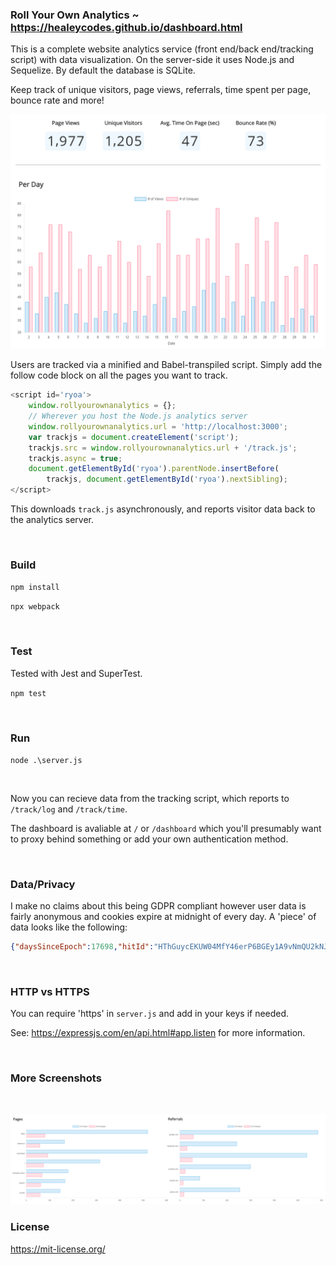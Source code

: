### Roll Your Own Analytics ~ https://healeycodes.github.io/dashboard.html

This is a complete website analytics service (front end/back end/tracking script) with data visualization. On the server-side it uses Node.js and Sequelize. By default the database is SQLite.

Keep track of unique visitors, page views, referrals, time spent per page, bounce rate and more!

![alt text](https://raw.githubusercontent.com/healeycodes/roll-your-own-analytics/master/public/img/demo.png "Dashboard image one")

Users are tracked via a minified and Babel-transpiled script. Simply add the follow code block on all the pages you want to track.

```javascript
<script id='ryoa'>
    window.rollyourownanalytics = {};
    // Wherever you host the Node.js analytics server
    window.rollyourownanalytics.url = 'http://localhost:3000';
    var trackjs = document.createElement('script');
    trackjs.src = window.rollyourownanalytics.url + '/track.js';
    trackjs.async = true;
    document.getElementById('ryoa').parentNode.insertBefore(
        trackjs, document.getElementById('ryoa').nextSibling);
</script>
```

This downloads `track.js` asynchronously, and reports visitor data back to the analytics server.

<br>

### Build

`npm install`


`npx webpack`

<br>


### Test

Tested with Jest and SuperTest.

`npm test`

<br>

### Run

`node .\server.js`

<br>

Now you can recieve data from the tracking script, which reports to `/track/log` and `/track/time`.

The dashboard is avaliable at `/` or `/dashboard` which you'll presumably want to proxy behind something or add your own authentication method.

<br>


### Data/Privacy

I make no claims about this being GDPR compliant however user data is fairly anonymous and cookies expire at midnight of every day. A 'piece' of data looks like the following:

```json
{"daysSinceEpoch":17698,"hitId":"HThGuycEKUW04MfY46erP6BGEy1A9vNmQU2kNJDf0NONLKNgQ5aGSQQns70O7qzF","viewerId":"06R3vb9mK1EHFUX3zjxGuhVUE8vYXJuywjZHaUAKUwec4IwKrktCuYvQ0A41Ml6V","pathName":"/about-us","query":"","referrer":"google.com","timeOnPage":20}
```

<br>

### HTTP vs HTTPS

You can require 'https' in `server.js` and add in your keys if needed.

See: https://expressjs.com/en/api.html#app.listen for more information.

<br>

### More Screenshots

<br>

![alt text](https://raw.githubusercontent.com/healeycodes/roll-your-own-analytics/master/public/img/demo-two.png "Dashboard image two")

### License

https://mit-license.org/
